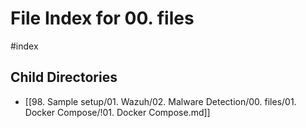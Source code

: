 # File Index for 00. files
#index

## Child Directories

- [[98. Sample setup/01. Wazuh/02. Malware Detection/00. files/01. Docker Compose/!01. Docker Compose.md]]

